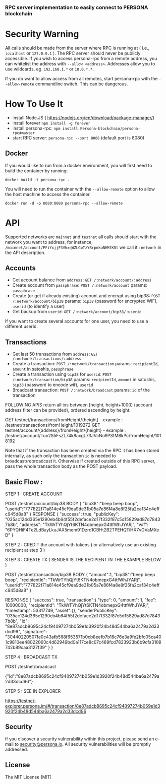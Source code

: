 ### RPC server implementation to easily connect to PERSONA blockchain

# Security Warning
All calls should be made from the server where RPC is running at ( i.e., `localhost` or `127.0.0.1` ). The RPC server should never be publicly accessible. If you wish to access persona-rpc from a remote address, you can whitelist the address with `--allow <address>`. Addresses allow you to use wildcards, eg. `192.168.1.*` or `10.0.*.*`.

If you do want to allow access from all remotes, start persona-rpc with the `--allow-remote` commandline switch. This can be dangerous.

# How To Use It
- install Node.JS ( https://nodejs.org/en/download/package-manager/)
- install forever `npm install -g forever`
- install persona-rpc: `npm install Persona-blockchain/persona-rpc#master`
- start RPC server: `persona-rpc --port 8000` (default port is 8080)

## Docker ##
If you would like to run from a docker environment, you will first need to build the container by running:
```
docker build -t persona-rpc .
```
You will need to run the container with the `--allow-remote` option to allow the host machine to access the container.
```
docker run -d -p 8080:8080 persona-rpc --allow-remote
```

# API
Supported networks are `mainnet` and `testnet` all calls should start with the network you want to address, for instance,  `/mainnet/account/PFiYxjjF3VhxqWZLGpTzYBrpmkuNHMfK8t` we call it `:network` in the API description.

## Accounts
- Get account balance from `address`: `GET /:network/account/:address`
- Create account from `passphrase`: `POST /:network/account` params: `passphrase`
- Create (or get if already existing) account and encrypt using bip38: `POST /:network/account/bip38` params: `bip38` (password for encrypted WIF), `userid` (to identify a user)
- Get backup from `userid`: `GET /:network/account/bip38/:userid`

If you want to create several accounts for one user, you need to use a different userid.

## Transactions
- Get last 50 transactions from `address`: `GET /:network/transactions/:address`
- Create a transaction: `POST /:network/transaction` params: `recipientId`, `amount` in satoshis, `passphrase`
- Create a transaction using `bip38` for `userid`: `POST /:network/transaction/bip38` params: `recipientId`, `amount` in satoshis, `bip38` (password to encode wif), `userid`
- Broadcast transaction: `POST /:network/broadcast` params: `id` of the transaction

FOLLOWING APIS return all txs between [height, height+1000) (account address filter can be provided), ordered ascending by height.

GET testnet/transactions/fromHeight/{height}
	- example : /testnet/transactions/fromHeight/1019272
GET testnet/account/{address}/fromHeight/{height}
	- example : /testnet/account/Tuo2S5FsZL74k8axgL73JVcNo9PSfM8kPc/fromHeight/1018192

Note that if the transaction has been created via the RPC it has been stored internally, as such only the transaction `id` is needed to broadcast/rebroadcast it. Otherwise if created outside of this RPC server, pass the whole transaction body as the POST payload.

## Basic Flow :

STEP 1 : CREATE ACCOUNT

POST /testnet/account/bip38
BODY
{
  "bip38":"beep beep boop",
  "userid":"777822f71a814e45cf9ea9de31b05a7e86f4a8e8f25fa2caf34c4effc645d8a8"
}
RESPONSE
{
"success": true,
"publicKey": "035ac124d365e1290eb4b64f55f2deface2d17f332f87c5d15829ad87d78437b8b",
"address": "TkWrTYhQjYt6KTN4obmepxG4ttfWhJYARj",
"wif": "6PYQHiF4Te2LdBayLkuJAX5mem91Dzro1CBHt2B2TPEHQTiHX7vGVaMXeD"
}

STEP 2 : CREDIT the account <TkWrTYhQjYt6KTN4obmepxG4ttfWhJYARj> with tokens ( or alternatively use an existing recipient at step 3 )

STEP 3 : CREATE TX ( SENDER IS THE RECIPIENT IN THE EXAMPLE BELOW )

POST /testnet/transaction/bip38
BODY
{
"amount":1,
"bip38":"beep beep boop",
"recipientId": "TkWrTYhQjYt6KTN4obmepxG4ttfWhJYARj",
"userid":"777822f71a814e45cf9ea9de31b05a7e86f4a8e8f25fa2caf34c4effc645d8a8"
}

RESPONSE
{
"success": true,
"transaction":{
"type": 0,
"amount": 1,
"fee": 10000000,
"recipientId": "TkWrTYhQjYt6KTN4obmepxG4ttfWhJYARj",
"timestamp": 53317749,
"asset":{},
"senderPublicKey": "035ac124d365e1290eb4b64f55f2deface2d17f332f87c5d15829ad87d78437b8b",
"id": "8e87adcb8695c24cf94097274b059e1d3920f24b48d544ba6a2479a2d33dcd96",
"signature": "30440220507fe0c43afb568f653571b0cb8eefb7b16c76e3a9fe2bfc05ca401c9810ee48022060c4d62949bd0a117ce8c07c489fcd7823923b6b9cfa3109742b89caa3127f39"
}
}

STEP 4 : BROADCAST TX

POST /testnet/broadcast

{"id":"8e87adcb8695c24cf94097274b059e1d3920f24b48d544ba6a2479a2d33dcd96"}

STEP 5 : SEE IN EXPLORER

https://testnet-explorer.persona.im/#/transaction/8e87adcb8695c24cf94097274b059e1d3920f24b48d544ba6a2479a2d33dcd96

## Security

If you discover a security vulnerability within this project, please send an e-mail to security@persona.io. All security vulnerabilities will be promptly addressed.

## License

The MIT License (MIT)
